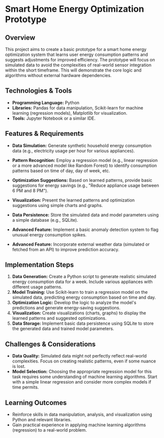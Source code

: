 # Smart Home Energy Optimization Prototype

## Overview

This project aims to create a basic prototype for a smart home energy optimization system that learns user energy consumption patterns and suggests adjustments for improved efficiency. The prototype will focus on simulated data to avoid the complexities of real-world sensor integration within the short timeframe.  This will demonstrate the core logic and algorithms without external hardware dependencies.

## Technologies & Tools

- **Programming Language:** Python
- **Libraries:** Pandas for data manipulation, Scikit-learn for machine learning (regression models), Matplotlib for visualization.
- **Tools:** Jupyter Notebook or a similar IDE.

## Features & Requirements

- **Data Simulation:** Generate synthetic household energy consumption data (e.g., electricity usage per hour for various appliances).
- **Pattern Recognition:**  Employ a regression model (e.g., linear regression or a more advanced model like Random Forest) to identify consumption patterns based on time of day, day of week, etc.
- **Optimization Suggestions:**  Based on learned patterns, provide basic suggestions for energy savings (e.g., "Reduce appliance usage between 6 PM and 8 PM").
- **Visualization:**  Present the learned patterns and optimization suggestions using simple charts and graphs.
- **Data Persistence:** Store the simulated data and model parameters using a simple database (e.g., SQLite).

- **Advanced Feature:** Implement a basic anomaly detection system to flag unusual energy consumption spikes.
- **Advanced Feature:** Incorporate external weather data (simulated or fetched from an API) to improve prediction accuracy.

## Implementation Steps

1. **Data Generation:** Create a Python script to generate realistic simulated energy consumption data for a week.  Include various appliances with different usage patterns.
2. **Model Training:**  Use Scikit-learn to train a regression model on the simulated data, predicting energy consumption based on time and day.
3. **Optimization Logic:** Develop the logic to analyze the model's predictions and generate energy-saving suggestions.
4. **Visualization:** Create visualizations (charts, graphs) to display the learned patterns and suggested optimizations.
5. **Data Storage:** Implement basic data persistence using SQLite to store the generated data and trained model parameters.


## Challenges & Considerations

- **Data Quality:** Simulated data might not perfectly reflect real-world complexities.  Focus on creating realistic patterns, even if some nuance is lost.
- **Model Selection:** Choosing the appropriate regression model for this task requires some understanding of machine learning algorithms.  Start with a simple linear regression and consider more complex models if time permits.

## Learning Outcomes

- Reinforce skills in data manipulation, analysis, and visualization using Python and relevant libraries.
- Gain practical experience in applying machine learning algorithms (regression) to a real-world problem.

